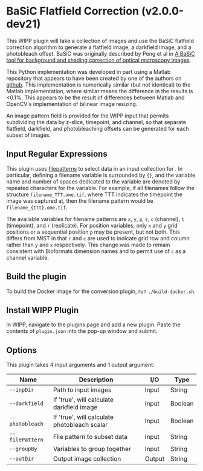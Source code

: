 # BaSiC Flatfield Correction (v2.0.0-dev21)

This WIPP plugin will take a collection of images and use the BaSiC flatfield
correction algorithm to generate a flatfield image, a darkfield image, and a
photobleach offset. BaSiC was originally described by Peng et al in
[A BaSiC tool for background and shading correction of optical microscopy images](https://doi.org/10.1038/ncomms14836).

This Python implementation was developed in part using a Matlab repository that
appears to have been created by one of the authors on
[github](https://github.com/QSCD/BaSiC). This implementation is numerically
similar (but not identical) to the Matlab implementation, where similar means
the difference in the results is <0.1%. This appears to be the result of
differences between Matlab and OpenCV's implementation of bilinear image
resizing.

An image pattern field is provided for the WIPP input that permits subdividing
the data by z-slice, timepoint, and channel, so that separate flatfield,
darkfield, and photobleaching offsets can be generated for each subset of
images.

## Input Regular Expressions
This plugin uses
[filepatterns](https://filepattern.readthedocs.io/en/latest/Examples.html#what-is-filepattern)
to select data in an input collection for .
In particular, defining a filename variable is surrounded by `{}`, and the
variable name and number of spaces dedicated to the variable are denoted by
repeated characters for the variable. For example, if all filenames follow the
structure `filename_TTT.ome.tif`, where TTT indicates the timepoint the image
was captured at, then the filename pattern would be `filename_{ttt}.ome.tif`.

The available variables for filename patterns are `x`, `y`, `p`, `z`, `c`
(channel), `t` (timepoint), and `r` (replicate). For position variables, only
`x` and `y` grid positions or a sequential position `p` may be present, but not
both. This differs from MIST in that `r` and `c` are used to indicate grid row
and column rather than `y` and `x` respectively. This change was made to remain
consistent with Bioformats dimension names and to permit use of `c` as a channel
variable.

## Build the plugin

To build the Docker image for the conversion plugin, run
`./build-docker.sh`.

## Install WIPP Plugin

In WIPP, navigate to the plugins page and add a new plugin. Paste the contents
of `plugin.json` into the pop-up window and submit.

## Options

This plugin takes 4 input arguments and 1 output argument:

| Name            | Description                                  | I/O    | Type    |
|-----------------|----------------------------------------------|--------|---------|
| `--inpDir`      | Path to input images                         | Input  | String  |
| `--darkfield`   | If 'true', will calculate darkfield image    | Input  | Boolean |
| `--photobleach` | If 'true', will calculate photobleach scalar | Input  | Boolean |
| `--filePattern` | File pattern to subset data                  | Input  | String  |
| `--groupBy`     | Variables to group together                  | Input  | String  |
| `--outDir`      | Output image collection                      | Output | String  |
